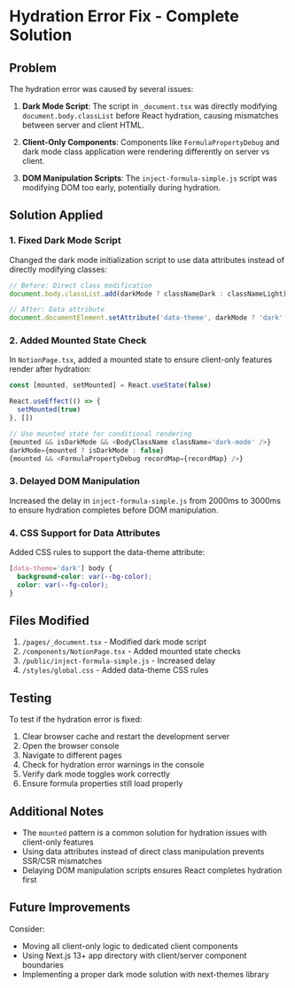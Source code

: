 # Hydration Error Fix - Complete Solution

## Problem
The hydration error was caused by several issues:

1. **Dark Mode Script**: The script in `_document.tsx` was directly modifying `document.body.classList` before React hydration, causing mismatches between server and client HTML.

2. **Client-Only Components**: Components like `FormulaPropertyDebug` and dark mode class application were rendering differently on server vs client.

3. **DOM Manipulation Scripts**: The `inject-formula-simple.js` script was modifying DOM too early, potentially during hydration.

## Solution Applied

### 1. Fixed Dark Mode Script
Changed the dark mode initialization script to use data attributes instead of directly modifying classes:

```javascript
// Before: Direct class modification
document.body.classList.add(darkMode ? classNameDark : classNameLight)

// After: Data attribute
document.documentElement.setAttribute('data-theme', darkMode ? 'dark' : 'light')
```

### 2. Added Mounted State Check
In `NotionPage.tsx`, added a mounted state to ensure client-only features render after hydration:

```typescript
const [mounted, setMounted] = React.useState(false)

React.useEffect(() => {
  setMounted(true)
}, [])

// Use mounted state for conditional rendering
{mounted && isDarkMode && <BodyClassName className='dark-mode' />}
darkMode={mounted ? isDarkMode : false}
{mounted && <FormulaPropertyDebug recordMap={recordMap} />}
```

### 3. Delayed DOM Manipulation
Increased the delay in `inject-formula-simple.js` from 2000ms to 3000ms to ensure hydration completes before DOM manipulation.

### 4. CSS Support for Data Attributes
Added CSS rules to support the data-theme attribute:

```css
[data-theme='dark'] body {
  background-color: var(--bg-color);
  color: var(--fg-color);
}
```

## Files Modified

1. `/pages/_document.tsx` - Modified dark mode script
2. `/components/NotionPage.tsx` - Added mounted state checks
3. `/public/inject-formula-simple.js` - Increased delay
4. `/styles/global.css` - Added data-theme CSS rules

## Testing

To test if the hydration error is fixed:

1. Clear browser cache and restart the development server
2. Open the browser console
3. Navigate to different pages
4. Check for hydration error warnings in the console
5. Verify dark mode toggles work correctly
6. Ensure formula properties still load properly

## Additional Notes

- The `mounted` pattern is a common solution for hydration issues with client-only features
- Using data attributes instead of direct class manipulation prevents SSR/CSR mismatches
- Delaying DOM manipulation scripts ensures React completes hydration first

## Future Improvements

Consider:
- Moving all client-only logic to dedicated client components
- Using Next.js 13+ app directory with client/server component boundaries
- Implementing a proper dark mode solution with next-themes library